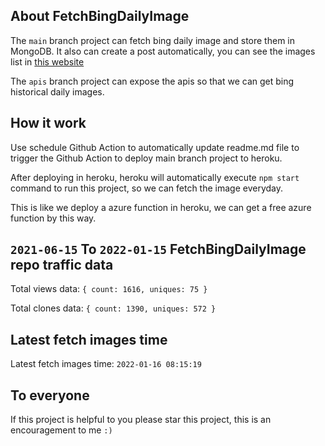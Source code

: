 ## About FetchBingDailyImage

The `main` branch project can fetch bing daily image and store them in MongoDB.
It also can create a post automatically, you can see the images list in [this website](https://oursalbum.netlify.app)

The `apis` branch project can expose the apis so that we can get bing historical daily images.

## How it work

Use schedule Github Action to automatically update readme.md file to trigger the Github Action to deploy main branch project to heroku.

After deploying in heroku, heroku will automatically execute `npm start` command to run this project, so we can fetch the image everyday.

This is like we deploy a azure function in heroku, we can get a free azure function by this way.

## `2021-06-15` To `2022-01-15` FetchBingDailyImage repo traffic data

Total views data: `{ count: 1616, uniques: 75 }`

Total clones data: `{ count: 1390, uniques: 572 }`

## Latest fetch images time

Latest fetch images time: `2022-01-16 08:15:19`

## To everyone

If this project is helpful to you please star this project, this is an encouragement to me `:)`



